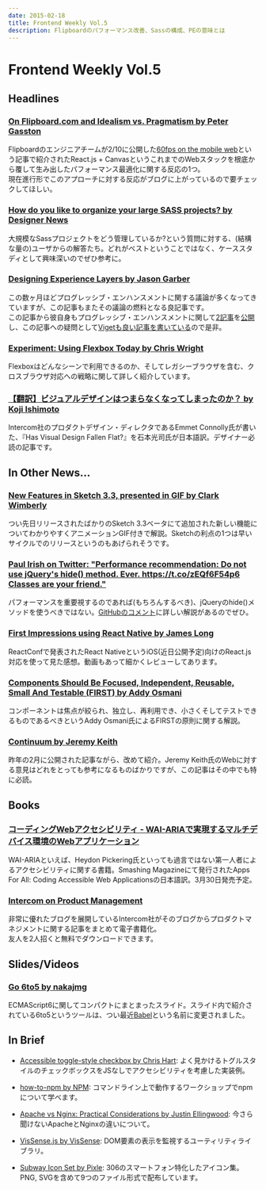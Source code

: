 ```yaml
---
date: 2015-02-18
title: Frontend Weekly Vol.5
description: Flipboardのパフォーマンス改善、Sassの構成、PEの意味とは
---
```


# Frontend Weekly Vol.5

## Headlines

### [On Flipboard.com and Idealism vs. Pragmatism by Peter Gasston](http://www.broken-links.com/2015/02/13/flipboard-com-idealism-vs-pragmatism/)

Flipboardのエンジニアチームが2/10に公開した[60fps on the mobile web](http://engineering.flipboard.com/2015/02/mobile-web/)という記事で紹介されたReact.js + CanvasというこれまでのWebスタックを根底から覆して生み出したパフォーマンス最適化に関する反応の1つ。  
現在進行形でこのアプローチに対する反応がブログに上がっているので要チェックしてほしい。

### [How do you like to organize your large SASS projects? by Designer News](https://news.layervault.com/stories/44121-how-do-you-like-to-organize-your-large-sass-projects)

大規模なSassプロジェクトをどう管理しているか?という質問に対する、(結構な量の)ユーザからの解答たち。どれがベストということではなく、ケーススタディとして興味深いのでぜひ参考に。

### [Designing Experience Layers by Jason Garber](http://sixtwothree.org/posts/designing-experience-layers)

この数ヶ月ほどプログレッシブ・エンハンスメントに関する議論が多くなってきていますが、この記事もまたその議論の燃料となる良記事です。  
この記事から彼自身もプログレッシブ・エンハンスメントに関して[2記事](http://sixtwothree.org/posts/in-defense-of-progressive-enhancement)を[公開](http://sixtwothree.org/posts/the-practical-case-for-progressive-enhancement)し、この記事への疑問として[Vigetも良い記事を書いている](http://viget.com/extend/progressive-enhancement-benefits)ので是非。

### [Experiment: Using Flexbox Today by Chris Wright](http://chriswrightdesign.com/experiments/using-flexbox-today/)

Flexboxはどんなシーンで利用できるのか、そしてレガシーブラウザを含む、クロスブラウザ対応への戦略に関して詳しく紹介しています。

### [【翻訳】ビジュアルデザインはつまらなくなってしまったのか？ by Koji Ishimoto](http://t32k.me/mol/log/has-visual-design-fallen-flat/)

Intercom社のプロダクトデザイン・ディレクタであるEmmet Connolly氏が書いた、『Has Visual Design Fallen Flat?』を石本光司氏が日本語訳。デザイナー必読の記事です。

## In Other News…

### [New Features in Sketch 3.3, presented in GIF by Clark Wimberly](https://medium.com/@clarklab/new-features-in-sketch-3-3-presented-in-gif-cfc1b06e27c8)

つい先日リリースされたばかりのSketch 3.3ベータにて追加された新しい機能についてわかりやすくアニメーションGIF付きで解説。Sketchの利点の1つは早いサイクルでのリリースというのもあげられそうです。

### [Paul Irish on Twitter: "Performance recommendation: Do not use jQuery's hide() method. Ever. https://t.co/zEQf6F54p6 Classes are your friend."](https://twitter.com/paul_irish/status/564443848613847040)

パフォーマンスを重要視するのであれば(もちろんするべき)、jQueryのhide()メソッドを使うべきではない。[GitHubのコメント](https://t.co/zEQf6F54p6)に詳しい解説があるのでぜひ。

### [First Impressions using React Native by James Long](http://jlongster.com/First-Impressions-using-React-Native)

ReactConfで発表されたReact NativeというiOS(近日公開予定)向けのReact.js対応を使って見た感想。動画もあって細かくレビューしてあります。

### [Components Should Be Focused, Independent, Reusable, Small And Testable (FIRST) by Addy Osmani](http://addyosmani.com/first/)

コンポーネントは焦点が絞られ、独立し、再利用でき、小さくそしてテストできるものであるべきというAddy Osmani氏によるFIRSTの原則に関する解説。

### [Continuum by Jeremy Keith](https://adactio.com/journal/6692)

昨年の2月に公開された記事ながら、改めて紹介。Jeremy Keith氏のWebに対する意見はどれをとっても参考になるものばかりですが、この記事はその中でも特に必読。

## Books

### [コーディングWebアクセシビリティ - WAI-ARIAで実現するマルチデバイス環境のWebアプリケーション](http://amzn.to/1L779Fi)

WAI-ARIAといえば、Heydon Pickering氏といっても過言ではない第一人者によるアクセシビリティに関する書籍。Smashing Magazineにて発行されたApps For All: Coding Accessible Web Applicationsの日本語訳。3月30日発売予定。

### [Intercom on Product Management](http://blog.intercom.io/product-management-ebook/)

非常に優れたブログを展開しているIntercom社がそのブログからプロダクトマネジメントに関する記事をまとめて電子書籍化。  
友人を2人招くと無料でダウンロードできます。

## Slides/Videos

### [Go 6to5 by nakajmg](http://slides.com/nakajmg/go-6to5#/)

ECMAScript6に関してコンパクトにまとまったスライド。スライド内で紹介されている6to5というツールは、つい最近[Babel](https://github.com/babel/babel)という名前に変更されました。

## In Brief

- [Accessible toggle-style checkbox by Chris Hart](http://codepen.io/personable/pen/stpwD): よく見かけるトグルスタイルのチェックボックスをJSなしでアクセシビリティを考慮した実装例。

- [how-to-npm by NPM](https://github.com/npm/how-to-npm): コマンドライン上で動作するワークショップでnpmについて学べます。

- [Apache vs Nginx: Practical Considerations by Justin Ellingwood](https://www.digitalocean.com/community/tutorials/apache-vs-nginx-practical-considerations): 今さら聞けないApacheとNginxの違いについて。

- [VisSense.js by VisSense](https://github.com/vissense/vissense): DOM要素の表示を監視するユーティリティライブラリ。

- [Subway Icon Set by Pixle](https://github.com/pixle/subway): 306のスマートフォン特化したアイコン集。PNG, SVGを含めて9つのファイル形式で配布しています。
